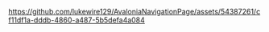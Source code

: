 

https://github.com/lukewire129/AvaloniaNavigationPage/assets/54387261/cf11df1a-dddb-4860-a487-5b5defa4a084

